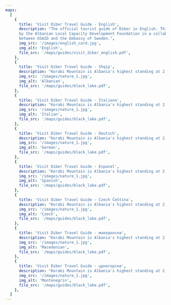 ```yaml
---
maps:
  [
    {
      title: 'Visit Diber Travel Guide - English',
      description: "The official tourist guide of Diber in English. This brochure was prepared
      by the Albanian Local Capacity Development Foundation in a collaboration 
      between USAID and the Embassy of Sweden.",
      img_src: '/images/english_card.jpg',
      img_alt: 'English',
      file_src: '/maps/guides/visit_diber_english.pdf',
    },
    {
      title: 'Visit Diber Travel Guide - Shqip',
      description: "Korabi Mountain is Albania's highest standing at 2,764m tall. Most routes to the top start from Radomire Village.",
      img_src: '/images/nature_1.jpg',
      img_alt: 'Albanian',
      file_src: '/maps/guides/black_lake.pdf',
    },
    {
      title: 'Visit Diber Travel Guide - Italiano',
      description: "Korabi Mountain is Albania's highest standing at 2,764m tall. Most routes to the top start from Radomire Village.",
      img_src: '/images/nature_1.jpg',
      img_alt: 'Italian',
      file_src: '/maps/guides/black_lake.pdf',
    },
    {
      title: 'Visit Diber Travel Guide - Deutsch',
      description: "Korabi Mountain is Albania's highest standing at 2,764m tall. Most routes to the top start from Radomire Village.",
      img_src: '/images/nature_1.jpg',
      img_alt: 'German',
      file_src: '/maps/guides/black_lake.pdf',
    },
    {
      title: 'Visit Diber Travel Guide - Espanol',
      description: "Korabi Mountain is Albania's highest standing at 2,764m tall. Most routes to the top start from Radomire Village.",
      img_src: '/images/nature_1.jpg',
      img_alt: 'Spanish',
      file_src: '/maps/guides/black_lake.pdf',
    },
    {
      title: 'Visit Diber Travel Guide - Czech Čeština',
      description: "Korabi Mountain is Albania's highest standing at 2,764m tall. Most routes to the top start from Radomire Village.",
      img_src: '/images/nature_1.jpg',
      img_alt: 'Czech',
      file_src: '/maps/guides/black_lake.pdf',
    },
    {
      title: 'Visit Diber Travel Guide - македонски',
      description: "Korabi Mountain is Albania's highest standing at 2,764m tall. Most routes to the top start from Radomire Village.",
      img_src: '/images/nature_1.jpg',
      img_alt: 'Macedonian',
      file_src: '/maps/guides/black_lake.pdf',
    },
    {
      title: 'Visit Diber Travel Guide - црногорски',
      description: "Korabi Mountain is Albania's highest standing at 2,764m tall. Most routes to the top start from Radomire Village.",
      img_src: '/images/nature_1.jpg',
      img_alt: 'Montenegrin',
      file_src: '/maps/guides/black_lake.pdf',
    },
  ]
---
```

